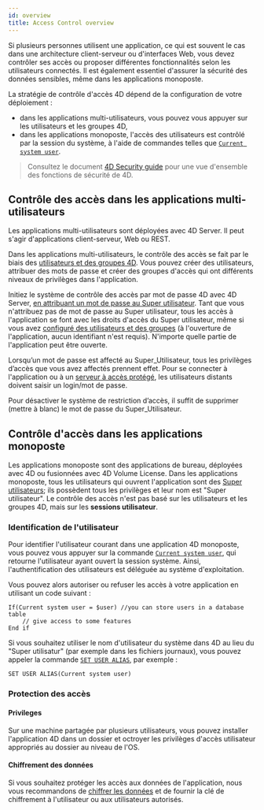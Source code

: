 ```yaml
---
id: overview
title: Access Control overview
---
```


Si plusieurs personnes utilisent une application, ce qui est souvent le cas dans une architecture client-serveur ou d'interfaces Web, vous devez contrôler ses accès ou proposer différentes fonctionnalités selon les utilisateurs connectés. Il est également essentiel d'assurer la sécurité des données sensibles, même dans les applications monoposte.

La stratégie de contrôle d'accès 4D dépend de la configuration de votre déploiement :

- dans les applications multi-utilisateurs, vous pouvez vous appuyer sur les utilisateurs et les groupes 4D,
- dans les applications monoposte, l'accès des utilisateurs est contrôlé par la session du système, à l'aide de commandes telles que [`Current system user`](https://doc.4d.com/4dv19R/help/command/en/page484.html).

> Consultez le document [4D Security guide](https://blog.4d.com/4d-security-guide/) pour une vue d'ensemble des fonctions de sécurité de 4D.




## Contrôle des accès dans les applications multi-utilisateurs

Les applications multi-utilisateurs sont déployées avec 4D Server. Il peut s'agir d'applications client-serveur, Web ou REST.

Dans les applications multi-utilisateurs, le contrôle des accès se fait par le biais des [utilisateurs et des groupes 4D](handling_users_groups.md). Vous pouvez créer des utilisateurs, attribuer des mots de passe et créer des groupes d'accès qui ont différents niveaux de privilèges dans l'application.

Initiez le système de contrôle des accès par mot de passe 4D avec 4D Server, [en attribuant un mot de passe au Super utilisateur](handling_users_groups.md#designer-and-administrator). Tant que vous n'attribuez pas de mot de passe au Super utilisateur, tous les accès à l'application se font avec les droits d'accès du Super utilisateur, même si vous avez [configuré des utilisateurs et des groupes](handling_users_groups.md) (à l'ouverture de l'application, aucun identifiant n'est requis). N'importe quelle partie de l'application peut être ouverte.

Lorsqu’un mot de passe est affecté au Super_Utilisateur, tous les privilèges d’accès que vous avez affectés prennent effet. Pour se connecter à l'application ou à un [serveur à accès protégé](handling_users_groups.md#assigning-group-access), les utilisateurs distants doivent saisir un login/mot de passe.

Pour désactiver le système de restriction d’accès, il suffit de supprimer (mettre à blanc) le mot de passe du Super_Utilisateur.


## Contrôle d'accès dans les applications monoposte



Les applications monoposte sont des applications de bureau, déployées avec 4D ou fusionnées avec 4D Volume License. Dans les applications monoposte, tous les utilisateurs qui ouvrent l'application sont des [Super utilisateurs](handling_users_groups.md#designer-and-administrator); ils possèdent tous les privilèges et leur nom est "Super utilisateur". Le contrôle des accès n'est pas basé sur les utilisateurs et les groupes 4D, mais sur les **sessions utilisateur**.

### Identification de l'utilisateur

Pour identifier l'utilisateur courant dans une application 4D monoposte, vous pouvez vous appuyer sur la commande [`Current system user`](https://doc.4d.com/4dv19R/help/command/en/page484.html), qui retourne l'utilisateur ayant ouvert la session système. Ainsi, l'authentification des utilisateurs est déléguée au système d'exploitation.

Vous pouvez alors autoriser ou refuser les accès à votre application en utilisant un code suivant :

```4d
If(Current system user = $user) //you can store users in a database table
    // give access to some features
End if
```

Si vous souhaitez utiliser le nom d'utilisateur du système dans 4D au lieu du "Super utilisatur" (par exemple dans les fichiers journaux), vous pouvez appeler la commande [`SET USER ALIAS`](https://doc.4d.com/4dv19R/help/command/en/page1666.html), par exemple :

```4d
SET USER ALIAS(Current system user)
```

### Protection des accès

#### Privileges

Sur une machine partagée par plusieurs utilisateurs, vous pouvez installer l'application 4D dans un dossier et octroyer les privilèges d'accès utilisateur appropriés au dossier au niveau de l'OS.

#### Chiffrement des données

Si vous souhaitez protéger les accès aux données de l'application, nous vous recommandons de [chiffrer les données](MSC/encrypt.md) et de fournir la clé de chiffrement à l'utilisateur ou aux utilisateurs autorisés. 